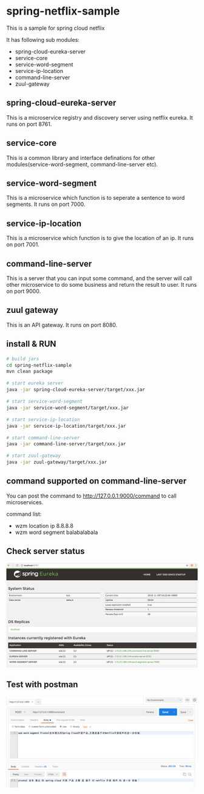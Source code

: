 # spring-netflix-sample
This is a sample for spring cloud netflix

It has following sub modules:<br/>
*  spring-cloud-eureka-server
*  service-core
*  service-word-segment
*  service-ip-location
*  command-line-server
*  zuul-gateway

## spring-cloud-eureka-server
This is a microservice registry and discovery server using netflix eureka. It runs on port 8761.

## service-core
This is a common library and interface definations for other modules(service-word-segment, command-line-server etc).

## service-word-segment
This is a microservice which function is to seperate a sentence to word segments. It runs on port 7000.

## service-ip-location
This is a microservice which function is to give the location of an ip. It runs on port 7001.

## command-line-server
This is a server that you can input some command, and the server will call other microservice to do some business and return the result to user. It runs on port 9000.

## zuul gateway
This is an API gateway. It runs on port 8080.

## install & RUN
```Bash
# build jars
cd spring-netflix-sample
mvn clean package
```
```Bash
# start eureka server
java -jar spring-cloud-eureka-server/target/xxx.jar
```
```Bash
# start service-word-segment
java -jar service-word-segment/target/xxx.jar
```
```Bash
# start service-ip-location
java -jar service-ip-location/target/xxx.jar
```
```Bash
# start command-line-server
java -jar command-line-server/target/xxx.jar
```
```Bash
# start zuul-gateway
java -jar zuul-gateway/target/xxx.jar
```

## command supported on command-line-server
You can post the command to http://127.0.0.1:9000/command to call microservices.

command list:
* wzm location ip 8.8.8.8
* wzm word segment balabalabala


## Check server status
![](https://github.com/wuzimei/spring-netflix-sample/blob/master/eureka_cap.png)

## Test with postman
![](https://github.com/wuzimei/spring-netflix-sample/blob/master/postman_cap.png)  

